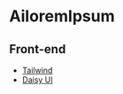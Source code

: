 # AiloremIpsum

## Front-end
- [Tailwind](https://tailwindcss.com/)
- [Daisy UI](https://daisyui.com)